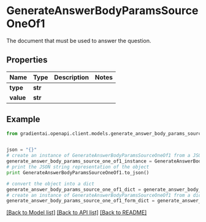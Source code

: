 # GenerateAnswerBodyParamsSourceOneOf1

The document that must be used to answer the question.

## Properties
Name | Type | Description | Notes
------------ | ------------- | ------------- | -------------
**type** | **str** |  | 
**value** | **str** |  | 

## Example

```python
from gradientai.openapi.client.models.generate_answer_body_params_source_one_of1 import GenerateAnswerBodyParamsSourceOneOf1


json = "{}"
# create an instance of GenerateAnswerBodyParamsSourceOneOf1 from a JSON string
generate_answer_body_params_source_one_of1_instance = GenerateAnswerBodyParamsSourceOneOf1.from_json(json)
# print the JSON string representation of the object
print GenerateAnswerBodyParamsSourceOneOf1.to_json()

# convert the object into a dict
generate_answer_body_params_source_one_of1_dict = generate_answer_body_params_source_one_of1_instance.to_dict()
# create an instance of GenerateAnswerBodyParamsSourceOneOf1 from a dict
generate_answer_body_params_source_one_of1_form_dict = generate_answer_body_params_source_one_of1.from_dict(generate_answer_body_params_source_one_of1_dict)
```
[[Back to Model list]](../README.md#documentation-for-models) [[Back to API list]](../README.md#documentation-for-api-endpoints) [[Back to README]](../README.md)


